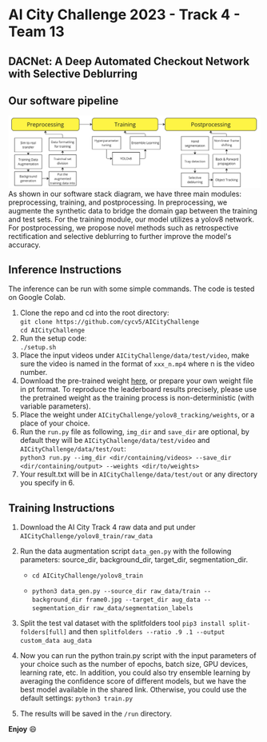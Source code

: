 # AI City Challenge 2023 - Track 4 - Team 13
## DACNet: A Deep Automated Checkout Network with Selective Deblurring

## Our software pipeline
![software_stack](./assets/software_stack.jpg)
As shown in our software stack diagram, we have three main modules: preprocessing, training, and postprocessing. In preprocessing, we augmente the synthetic data to bridge the domain gap between the training and test sets. For the training module, our model utilizes a yolov8 network. For postprocessing, we propose novel methods such as retrospective rectification and selective deblurring to further improve the model's accuracy.

## Inference Instructions
The inference can be run with some simple commands. The code is tested on Google Colab.
1. Clone the repo and cd into the root directory:\
  `git clone https://github.com/cycv5/AICityChallenge`\
  `cd AICityChallenge`
2. Run the setup code:\
  `./setup.sh`
3. Place the input videos under `AICityChallenge/data/test/video`, make sure the video is named in the format of `xxx_n.mp4` where n is the video number.
4. Download the pre-trained weight [here](https://drive.google.com/file/d/1NTQMpd_z1neLgDQSPoyiFjPvk7iMNop6/view?usp=share_link), or prepare your own weight file in pt format. To reproduce the leaderboard results precisely, please use the pretrained weight as the training process is non-deterministic (with variable parameters).
5. Place the weight under `AICityChallenge/yolov8_tracking/weights`, or a place of your choice.
6. Run the `run.py` file as following, `img_dir` and `save_dir` are optional, by default they will be `AICityChallenge/data/test/video` and `AICityChallenge/data/test/out`:\
  `python3 run.py --img_dir <dir/containing/videos> --save_dir <dir/containing/output> --weights <dir/to/weights>`
7. Your result.txt will be in `AICityChallenge/data/test/out` or any directory you specify in 6.

## Training Instructions
1. Download the AI City Track 4 raw data and put under `AICityChallenge/yolov8_train/raw_data`
2. Run the data augmentation script `data_gen.py` with the following parameters: source_dir, background_dir, target_dir, segmentation_dir. 

    - `cd AICityChallenge/yolov8_train`

    - `python3 data_gen.py --source_dir raw_data/train --background_dir frame0.jpg --target_dir aug_data --segmentation_dir raw_data/segmentation_labels`
3. Split the test val dataset with the splitfolders tool
    `pip3 install split-folders[full]` and then 
    `splitfolders --ratio .9 .1 --output custom_data aug_data`
4. Now you can run the python train.py script with the input parameters of your choice such as the number of epochs, batch size, GPU devices, learning rate, etc. In addition, you could also try ensemble learning by averaging the confidence score of different models, but we have the best model available in the shared link. Otherwise, you could use the default settings: `python3 train.py`
5. The results will be saved in the `/run` directory.  

**Enjoy** 😄
